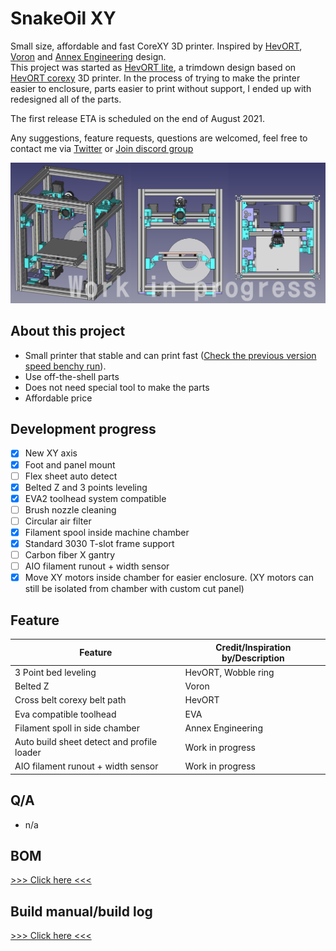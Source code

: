 # SnakeOil XY

Small size, affordable and fast CoreXY 3D printer. Inspired by [HevORT](https://miragec79.github.io/HevORT/), [Voron](https://vorondesign.com/) and [Annex Engineering](https://github.com/Annex-Engineering) design.  
This project was started as [HevORT lite](https://github.com/ChipCE/HevORT-lite), a trimdown design based on [HevORT corexy](https://miragec79.github.io/HevORT/) 3D printer. In the process of trying to make the printer easier to enclosure, parts easier to print without support, I ended up with redesigned all of the parts.

The first release ETA is scheduled on the end of August 2021.

Any suggestions, feature requests, questions are welcomed, feel free to contact me via [Twitter](https://twitter.com/ChipMaple) or [Join discord group](https://discord.gg/WZVP2HuAag)

![Banner](./Doc/img/banner.png)

## About this project

- Small printer that stable and can print fast ([Check the previous version speed benchy run](https://www.youtube.com/watch?v=qDmU6JHQ-gc)).
- Use off-the-shell parts
- Does not need special tool to make the parts
- Affordable price

## Development progress

- [x] New XY axis
- [x] Foot and panel mount
- [ ] Flex sheet auto detect
- [x] Belted Z and 3 points leveling
- [x] EVA2 toolhead system compatible
- [ ] Brush nozzle cleaning
- [ ] Circular air filter
- [x] Filament spool inside machine chamber
- [x] Standard 3030 T-slot frame support
- [ ] Carbon fiber X gantry
- [ ] AIO filament runout + width sensor
- [x] Move XY motors inside chamber for easier enclosure. (XY motors can still be isolated from chamber with custom cut panel)

## Feature

| Feature                                    | Credit/Inspiration by/Description |
| ------------------------------------------ | --------------------------------- |
| 3 Point bed leveling                       | HevORT, Wobble ring               |
| Belted Z                                   | Voron                             |
| Cross belt corexy belt path                | HevORT                            |
| Eva compatible toolhead                    | EVA                               |
| Filament spoll in side chamber             | Annex Engineering                 |
| Auto build sheet detect and profile loader | Work in progress                  |
| AIO filament runout + width sensor         | Work in progress                  |

## Q/A

- n/a

## BOM

[>>> Click here <<<](https://github.com/ChipCE/SnakeOil-XY/blob/master/Doc/BOM/bom.md)

## Build manual/build log

[>>> Click here <<<](https://github.com/ChipCE/SnakeOil-XY/blob/master/Doc/build-log.md)
